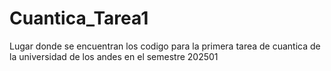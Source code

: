 # Cuantica_Tarea1
Lugar donde se encuentran los codigo para la primera tarea de cuantica de la universidad de los andes en el semestre 202501
